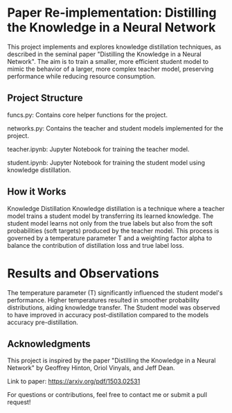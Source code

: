 # Paper Re-implementation: Distilling the Knowledge in a Neural Network

This project implements and explores knowledge distillation techniques, as described in the seminal paper "Distilling the Knowledge in a Neural Network". The aim is to train a 
smaller, more efficient student model to mimic the behavior of a larger, more complex teacher model, preserving performance while reducing resource consumption.

## Project Structure 

funcs.py: Contains core helper functions for the project.

networks.py: Contains the teacher and student models implemented for the project.

teacher.ipynb: Jupyter Notebook for training the teacher model.

student.ipynb: Jupyter Notebook for training the student model using knowledge distillation.


## How it Works

Knowledge Distillation
Knowledge distillation is a technique where a teacher model trains a student model by transferring its learned knowledge. The student model learns not only from the true labels but also from the soft probabilities (soft targets) produced by the teacher model.
This process is governed by a temperature parameter T and a weighting factor alpha to balance the contribution of distillation loss and true label loss.

# Results and Observations
The temperature parameter (T) significantly influenced the student model's performance. Higher temperatures resulted in smoother probability distributions, aiding knowledge transfer.
The Student model was observed to have improved in accuracy post-distillation compared to the models accuracy pre-distillation. 

## Acknowledgments

This project is inspired by the paper "Distilling the Knowledge in a Neural Network" by Geoffrey Hinton, Oriol Vinyals, and Jeff Dean.

Link to paper: https://arxiv.org/pdf/1503.02531

For questions or contributions, feel free to contact me or submit a pull request!

